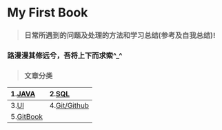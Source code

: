 # My First Book

> ### **日常所遇到的问题及处理的方法和学习总结\(参考及自我总结\)!**

### 路漫漫其修远兮，吾将上下而求索^\_^

> ### 文章分类

| 1.[JAVA](#) | 2.[SQL](#) |
| :--- | :--- |
| 3.[UI](#) | 4.[Git/Github](#) |
| 5.[GitBook](#) |  |



#### 



